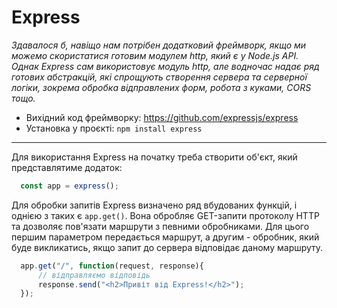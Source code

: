# Express

_Здавалося б, навіщо нам потрібен додатковий фреймворк, якщо ми можемо скористатися готовим модулем http, який є у Node.js API. Однак Express сам використовує модуль http, але водночас надає ряд готових абстракцій, які спрощують створення сервера та серверної логіки, зокрема обробка відправлених форм, робота з куками, CORS тощо._

* Вихідний код фреймворку: https://github.com/expressjs/express
* Установка у проєкті: `npm install express`

- - -

Для використання Express на початку треба створити об'єкт, який представлятиме додаток:
```javascript
  const app = express();
```

Для обробки запитів Express визначено ряд вбудованих функцій, і однією з таких є `app.get()`. Вона обробляє GET-запити протоколу HTTP та дозволяє пов'язати маршрути з певними обробниками. Для цього першим параметром передається маршрут, а другим - обробник, який буде викликатись, якщо запит до сервера відповідає даному маршруту.

```javascript
  app.get("/", function(request, response){     
      // відправляємо відповідь
      response.send("<h2>Привіт від Express!</h2>");
  });
```









